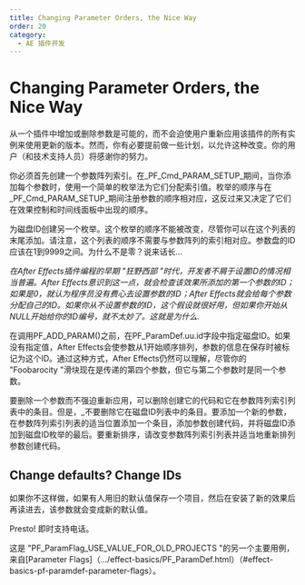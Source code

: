```yaml
---
title: Changing Parameter Orders, the Nice Way
order: 20
category:
  - AE 插件开发
---
```


# Changing Parameter Orders, the Nice Way

从一个插件中增加或删除参数是可能的，而不会迫使用户重新应用该插件的所有实例来使用更新的版本。然而，你有必要提前做一些计划，以允许这种改变。你的用户（和技术支持人员）将感谢你的努力。

你必须首先创建一个参数阵列索引。在_PF_Cmd_PARAM_SETUP_期间，当你添加每个参数时，使用一个简单的枚举法为它们分配索引值。枚举的顺序与在_PF_Cmd_PARAM_SETUP_期间注册参数的顺序相对应，这反过来又决定了它们在效果控制和时间线面板中出现的顺序。

为磁盘ID创建另一个枚举。这个枚举的顺序不能被改变，尽管你可以在这个列表的末尾添加。请注意，这个列表的顺序不需要与参数阵列的索引相对应。参数盘的ID应该在1到9999之间。为什么不是零？说来话长...

_在After Effects插件编程的早期 "狂野西部 "时代，开发者不屑于设置ID的情况相当普遍。After Effects意识到这一点，就会检查该效果所添加的第一个参数的ID；如果是0，就认为程序员没有费心去设置参数的ID；After Effects就会给每个参数分配自己的ID。如果你从不设置参数的ID，这个假设就很好用，但如果你开始从NULL开始给你的ID编号，就不太妙了。这就是为什么._

在调用PF_ADD_PARAM()之前，在PF_ParamDef.uu.id字段中指定磁盘ID。如果没有指定值，After Effects会使参数从1开始顺序排列，参数的信息在保存时被标记为这个ID。通过这种方式，After Effects仍然可以理解，尽管你的 "Foobarocity "滑块现在是传递的第四个参数，但它与第二个参数时是同一个参数。

要删除一个参数而不强迫重新应用，可以删除创建它的代码和它在参数阵列索引列表中的条目。但是，_不要删除它在磁盘ID列表中的条目。要添加一个新的参数，在参数阵列索引列表的适当位置添加一个条目，添加参数创建代码，并将磁盘ID添加到磁盘ID枚举的最后。要重新排序，请改变参数阵列索引列表并适当地重新排列参数创建代码。

## Change defaults? Change IDs

如果你不这样做，如果有人用旧的默认值保存一个项目，然后在安装了新的效果后再读进去，该参数就会变成新的默认值。

Presto! 即时支持电话。

这是 "PF_ParamFlag_USE_VALUE_FOR_OLD_PROJECTS "的另一个主要用例，来自[Parameter Flags]（.../effect-basics/PF_ParamDef.html）（#effect-basics-pf-paramdef-parameter-flags）。